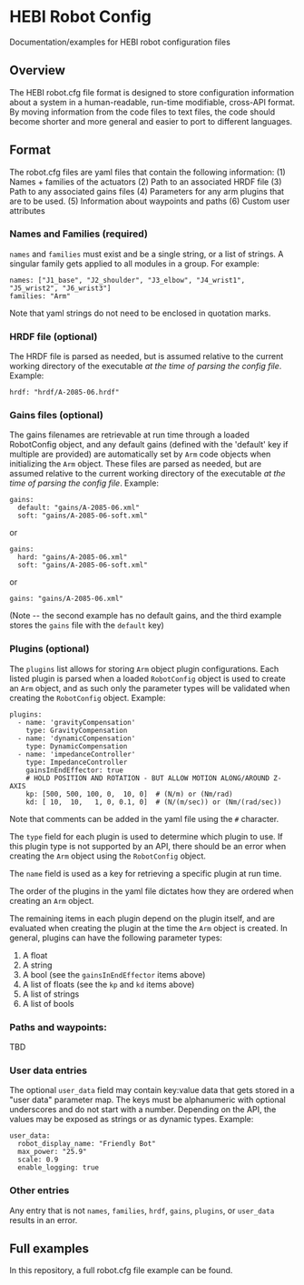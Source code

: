 # HEBI Robot Config
Documentation/examples for HEBI robot configuration files

## Overview

The HEBI robot.cfg file format is designed to store configuration information about a system in a human-readable, run-time modifiable, cross-API format.  By moving information from the code files to text files, the code should become shorter and more general and easier to port to different languages. 

## Format

The robot.cfg files are yaml files that contain the following information:
(1) Names + families of the actuators
(2) Path to an associated HRDF file
(3) Path to any associated gains files
(4) Parameters for any arm plugins that are to be used.
(5) Information about waypoints and paths
(6) Custom user attributes

### Names and Families (required)

`names` and `families` must exist and be a single string, or a list of strings. A singular family gets applied to all modules in a group.  For example:

```
names: ["J1_base", "J2_shoulder", "J3_elbow", "J4_wrist1", "J5_wrist2", "J6_wrist3"]
families: "Arm"
```

Note that yaml strings do not need to be enclosed in quotation marks.

### HRDF file (optional)

The HRDF file is parsed as needed, but is assumed relative to the current working directory of the executable _at the time of parsing the config file_.  Example:

```
hrdf: "hrdf/A-2085-06.hrdf"
```

### Gains files (optional)

The gains filenames are retrievable at run time through a loaded RobotConfig object, and any default gains (defined with the 'default' key if multiple are provided) are automatically set by `Arm` code objects when initializing the `Arm` object.  These files are parsed as needed, but are assumed relative to the current working directory of the executable _at the time of parsing the config file_.  Example:

```
gains:
  default: "gains/A-2085-06.xml"
  soft: "gains/A-2085-06-soft.xml"
```

or

```
gains:
  hard: "gains/A-2085-06.xml"
  soft: "gains/A-2085-06-soft.xml"
```

or 

```
gains: "gains/A-2085-06.xml"
```

(Note -- the second example has no default gains, and the third example stores the `gains` file with the `default` key)

### Plugins (optional)

The `plugins` list allows for storing `Arm` object plugin configurations.  Each listed plugin is parsed when a loaded `RobotConfig` object is used to create an `Arm` object, and as such only the parameter types will be validated when creating the `RobotConfig` object.  Example:

```
plugins:
  - name: 'gravityCompensation'
    type: GravityCompensation
  - name: 'dynamicCompensation'
    type: DynamicCompensation
  - name: 'impedanceController'
    type: ImpedanceController
    gainsInEndEffector: true
    # HOLD POSITION AND ROTATION - BUT ALLOW MOTION ALONG/AROUND Z-AXIS
    kp: [500, 500, 100, 0,  10, 0]  # (N/m) or (Nm/rad)
    kd: [ 10,  10,   1, 0, 0.1, 0]  # (N/(m/sec)) or (Nm/(rad/sec))
```

Note that comments can be added in the yaml file using the `#` character.

The `type` field for each plugin is used to determine which plugin to use.  If this plugin type is not supported by an API, there should be an error when creating the `Arm` object using the `RobotConfig` object.

The `name` field is used as a key for retrieving a specific plugin at run time.

The order of the plugins in the yaml file dictates how they are ordered when creating an `Arm` object.

The remaining items in each plugin depend on the plugin itself, and are evaluated when creating the plugin at the time the `Arm` object is created.  In general, plugins can have the following parameter types:
1. A float
2. A string
3. A bool (see the `gainsInEndEffector` items above)
4. A list of floats (see the `kp` and `kd` items above)
5. A list of strings
6. A list of bools

### Paths and waypoints:

TBD

### User data entries

The optional `user_data` field may contain key:value data that gets stored in a "user data" parameter map. The keys must be alphanumeric with optional underscores and do not start with a number. Depending on the API, the values may be exposed as strings or as dynamic types. Example:

```
user_data:
  robot_display_name: "Friendly Bot"
  max_power: "25.9"
  scale: 0.9
  enable_logging: true
```

### Other entries

Any entry that is not `names`, `families`, `hrdf`, `gains`, `plugins`, or `user_data` results in an error.

## Full examples

In this repository, a full robot.cfg file example can be found.
